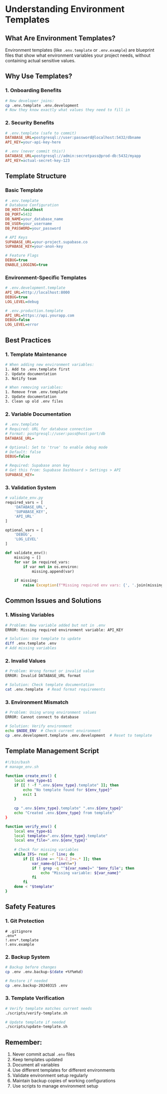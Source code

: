 # Understanding Environment Templates

## What Are Environment Templates?
Environment templates (like `.env.template` or `.env.example`) are blueprint files that show what environment variables your project needs, without containing actual sensitive values.

## Why Use Templates?

### 1. Onboarding Benefits
```bash
# New developer joins:
cp .env.template .env.development
# Now they know exactly what values they need to fill in
```

### 2. Security Benefits
```ini
# .env.template (safe to commit)
DATABASE_URL=postgresql://user:password@localhost:5432/dbname
API_KEY=your-api-key-here

# .env (never commit this!)
DATABASE_URL=postgresql://admin:secretpass@prod-db:5432/myapp
API_KEY=actual-secret-key-123
```

## Template Structure

### Basic Template
```ini
# .env.template
# Database Configuration
DB_HOST=localhost
DB_PORT=5432
DB_NAME=your_database_name
DB_USER=your_username
DB_PASSWORD=your_password

# API Keys
SUPABASE_URL=your-project.supabase.co
SUPABASE_KEY=your-anon-key

# Feature Flags
DEBUG=true
ENABLE_LOGGING=true
```

### Environment-Specific Templates
```ini
# .env.development.template
API_URL=http://localhost:8000
DEBUG=true
LOG_LEVEL=debug

# .env.production.template
API_URL=https://api.yourapp.com
DEBUG=false
LOG_LEVEL=error
```

## Best Practices

### 1. Template Maintenance
```bash
# When adding new environment variables:
1. Add to .env.template first
2. Update documentation
3. Notify team

# When removing variables:
1. Remove from .env.template
2. Update documentation
3. Clean up old .env files
```

### 2. Variable Documentation
```ini
# .env.template
# Required: URL for database connection
# Format: postgresql://user:pass@host:port/db
DATABASE_URL=

# Optional: Set to 'true' to enable debug mode
# Default: false
DEBUG=false

# Required: Supabase anon key
# Get this from: Supabase Dashboard > Settings > API
SUPABASE_KEY=
```

### 3. Validation System
```python
# validate_env.py
required_vars = [
    'DATABASE_URL',
    'SUPABASE_KEY',
    'API_URL'
]

optional_vars = [
    'DEBUG',
    'LOG_LEVEL'
]

def validate_env():
    missing = []
    for var in required_vars:
        if var not in os.environ:
            missing.append(var)
    
    if missing:
        raise Exception(f"Missing required env vars: {', '.join(missing)}")
```

## Common Issues and Solutions

### 1. Missing Variables
```bash
# Problem: New variable added but not in .env
ERROR: Missing required environment variable: API_KEY

# Solution: Use template to update
diff .env.template .env
# Add missing variables
```

### 2. Invalid Values
```bash
# Problem: Wrong format or invalid value
ERROR: Invalid DATABASE_URL format

# Solution: Check template documentation
cat .env.template  # Read format requirements
```

### 3. Environment Mismatch
```bash
# Problem: Using wrong environment values
ERROR: Cannot connect to database

# Solution: Verify environment
echo $NODE_ENV  # Check current environment
cp .env.development.template .env.development  # Reset to template
```

## Template Management Script

```bash
#!/bin/bash
# manage_env.sh

function create_env() {
    local env_type=$1
    if [[ ! -f ".env.${env_type}.template" ]]; then
        echo "No template found for ${env_type}"
        exit 1
    }
    
    cp ".env.${env_type}.template" ".env.${env_type}"
    echo "Created .env.${env_type} from template"
}

function verify_env() {
    local env_type=$1
    local template=".env.${env_type}.template"
    local env_file=".env.${env_type}"
    
    # Check for missing variables
    while IFS= read -r line; do
        if [[ $line =~ ^[A-Z_]+=.* ]]; then
            var_name=${line%%=*}
            if ! grep -q "^${var_name}=" "$env_file"; then
                echo "Missing variable: ${var_name}"
            fi
        fi
    done < "$template"
}
```

## Safety Features

### 1. Git Protection
```gitignore
# .gitignore
.env*
!.env*.template
!.env.example
```

### 2. Backup System
```bash
# Backup before changes
cp .env .env.backup-$(date +%Y%m%d)

# Restore if needed
cp .env.backup-20240315 .env
```

### 3. Template Verification
```bash
# Verify template matches current needs
./scripts/verify-template.sh

# Update template if needed
./scripts/update-template.sh
```

## Remember:
1. Never commit actual `.env` files
2. Keep templates updated
3. Document all variables
4. Use different templates for different environments
5. Validate environment setup regularly
6. Maintain backup copies of working configurations
7. Use scripts to manage environment setup 